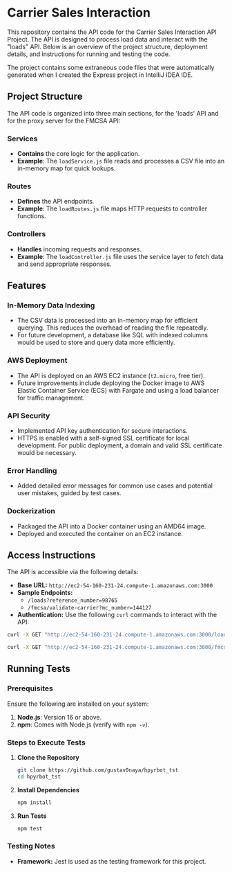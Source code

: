 # Carrier Sales Interaction

This repository contains the API code for the Carrier Sales Interaction API Project. The API is designed to process load data and interact with the "loads" API. Below is an overview of the project structure, deployment details, and instructions for running and testing the code.

The project contains some extraneous code files that were automatically generated when I created the Express project in IntelliJ IDEA IDE. 

## Project Structure

The API code is organized into three main sections, for the 'loads' API and for the proxy server for the FMCSA API:

### Services

- **Contains** the core logic for the application.
- **Example**: The `loadService.js` file reads and processes a CSV file into an in-memory map for quick lookups.

### Routes

- **Defines** the API endpoints.
- **Example**: The `loadRoutes.js` file maps HTTP requests to controller functions.

### Controllers

- **Handles** incoming requests and responses.
- **Example**: The `loadController.js` file uses the service layer to fetch data and send appropriate responses.

## Features

### In-Memory Data Indexing

- The CSV data is processed into an in-memory map for efficient querying. This reduces the overhead of reading the file repeatedly.
- For future development, a database like SQL with indexed columns would be used to store and query data more efficiently.

### AWS Deployment

- The API is deployed on an AWS EC2 instance (`t2.micro`, free tier).
- Future improvements include deploying the Docker image to AWS Elastic Container Service (ECS) with Fargate and using a load balancer for traffic management.

### API Security

- Implemented API key authentication for secure interactions.
- HTTPS is enabled with a self-signed SSL certificate for local development. For public deployment, a domain and valid SSL certificate would be necessary.

### Error Handling

- Added detailed error messages for common use cases and potential user mistakes, guided by test cases.

### Dockerization

- Packaged the API into a Docker container using an AMD64 image.
- Deployed and executed the container on an EC2 instance.

## Access Instructions

The API is accessible via the following details:

- **Base URL:** `http://ec2-54-160-231-24.compute-1.amazonaws.com:3000`
- **Sample Endpoints:**
  - `/loads?reference_number=98765`
  - `/fmcsa/validate-carrier?mc_number=144127`
- **Authentication:** Use the following `curl` commands to interact with the API:

```bash
curl -X GET "http://ec2-54-160-231-24.compute-1.amazonaws.com:3000/loads?reference_number=98765" -H "x-api-key: 03d44e89"

curl -X GET "http://ec2-54-160-231-24.compute-1.amazonaws.com:3000/fmcsa/validate-carrier?mc_number=144127" -H "Authorization: Bearer 626e2c25fa501eb3fdc5bffe44863dc121464410"
```

## Running Tests

### Prerequisites

Ensure the following are installed on your system:

1. **Node.js**: Version 16 or above.
2. **npm**: Comes with Node.js (verify with `npm -v`).

### Steps to Execute Tests

1. **Clone the Repository**

   ```bash
   git clone https://github.com/gustav0naya/hpyrbot_tst
   cd hpyrbot_tst

2. **Install Dependencies**

   ```bash
   npm install

3. **Run Tests**

   ```bash
   npm test

### Testing Notes
- **Framework:** Jest is used as the testing framework for this project. 
